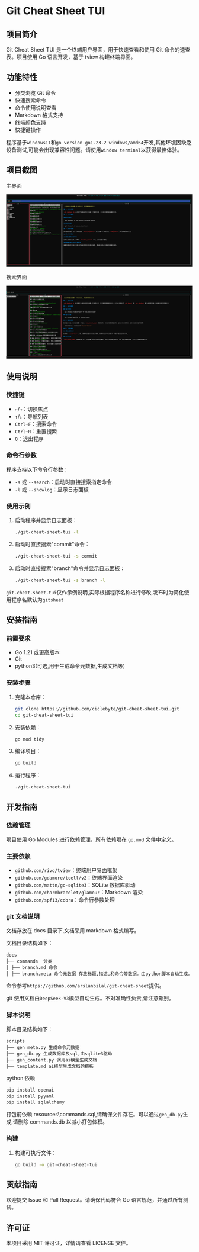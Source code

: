 # Git Cheat Sheet TUI

## 项目简介

Git Cheat Sheet TUI 是一个终端用户界面，用于快速查看和使用 Git 命令的速查表。项目使用 Go 语言开发，基于 tview 构建终端界面。

## 功能特性

- 分类浏览 Git 命令
- 快速搜索命令
- 命令使用说明查看
- Markdown 格式支持
- 终端颜色支持
- 快捷键操作

程序基于`windows11`和`go version go1.23.2 windows/amd64`开发,其他环境因缺乏设备测试,可能会出现兼容性问题。请使用`window terminal`以获得最佳体验。

## 项目截图

主界面

![主界面](images/main_ui.png)

搜索界面

![搜索界面](images/search_ui.png)

## 使用说明

### 快捷键

- `←`/`→`：切换焦点
- `↑`/`↓`：导航列表
- `Ctrl+F`：搜索命令
- `Ctrl+R`：重置搜索
- `Q`：退出程序

### 命令行参数

程序支持以下命令行参数：

- `-s` 或 `--search`：启动时直接搜索指定命令
- `-l` 或 `--showlog`：显示日志面板

### 使用示例

1. 启动程序并显示日志面板：

   ```bash
   ./git-cheat-sheet-tui -l
   ```

2. 启动时直接搜索"commit"命令：

   ```bash
   ./git-cheat-sheet-tui -s commit
   ```

3. 启动时直接搜索"branch"命令并显示日志面板：
   ```bash
   ./git-cheat-sheet-tui -s branch -l
   ```

`git-cheat-sheet-tui`仅作示例说明,实际根据程序名称进行修改,发布时为简化使用程序名默认为`gitsheet`

## 安装指南

### 前置要求

- Go 1.21 或更高版本
- Git
- python3(可选,用于生成命令元数据,生成文档等)

### 安装步骤

1. 克隆本仓库：

   ```bash
   git clone https://github.com/ciclebyte/git-cheat-sheet-tui.git
   cd git-cheat-sheet-tui
   ```

2. 安装依赖：

   ```bash
   go mod tidy
   ```

3. 编译项目：

   ```bash
   go build
   ```

4. 运行程序：
   ```bash
   ./git-cheat-sheet-tui
   ```

## 开发指南

### 依赖管理

项目使用 Go Modules 进行依赖管理，所有依赖项在 `go.mod` 文件中定义。

### 主要依赖

- `github.com/rivo/tview`：终端用户界面框架
- `github.com/gdamore/tcell/v2`：终端界面渲染
- `github.com/mattn/go-sqlite3`：SQLite 数据库驱动
- `github.com/charmbracelet/glamour`：Markdown 渲染
- `github.com/spf13/cobra`：命令行参数处理

### git 文档说明

文档存放在 docs 目录下,文档采用 markdown 格式编写。

文档目录结构如下：

```plaintext
docs
├── commands  分类
│ ├── branch.md 命令
│ ├── branch.meta 命令元数据 存放标题,描述,和命令等数据。由python脚本自动生成。
```

命令参考`https://github.com/arslanbilal/git-cheat-sheet`提供。

git 使用文档由`DeepSeek-V3`模型自动生成。不对准确性负责,请注意甄别。

### 脚本说明

脚本目录结构如下：

```plaintext
scripts
├── gen_meta.py 生成命令元数据
├── gen_db.py 生成数据库及sql,由sqlite3驱动
├── gen_content.py 调用ai模型生成文档
├── template.md ai模型生成文档的模板
```

python 依赖

```bash
pip install openai
pip install pyyaml
pip install sqlalchemy
```

打包前依赖:resources\commands.sql,请确保文件存在。可以通过`gen_db.py`生成,请删除 commands.db 以减小打包体积。

### 构建

1. 构建可执行文件：
   ```bash
   go build -o git-cheat-sheet-tui
   ```

## 贡献指南

欢迎提交 Issue 和 Pull Request。请确保代码符合 Go 语言规范，并通过所有测试。

## 许可证

本项目采用 MIT 许可证，详情请查看 LICENSE 文件。
